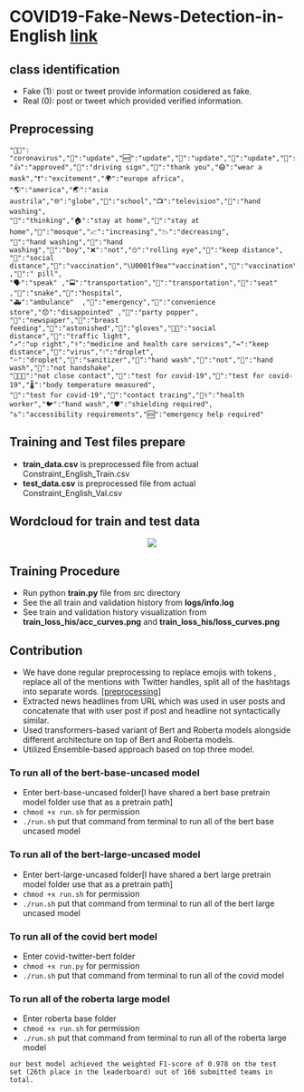 # COVID19-Fake-News-Detection-in-English [link](https://competitions.codalab.org/competitions/26655#learn_the_details-overview)


## class identification
- Fake (1): post or tweet provide information cosidered as fake.
- Real (0): post or tweet which provided verified information.
## Preprocessing
```
"👑🦠": "coronavirus","📍":"update","🆕":"update","📌":"update","📢":"update","📣":"update","🔴":"warning",
"👍":"approved","🔰":"driving sign","🙏":"thank you","😷":"wear a mask","❗":"excitement","🌍":"europe africa",
"🌎":"america","🌏":"asia austrila","🌐":"globe","🏫":"school","📺":"television","👏":"hand washing",
"🤔":"thinking","🏠":"stay at home","🏡":"stay at home","🕌":"mosque","📈":"increasing","📉":"decreasing",
"🙌":"hand washing","👐":"hand washing","👦":"boy","❌":"not","🙄":"rolling eye","📏":"keep distance",
"👥":"social distance","💉":"vaccination","\U0001f9ea""vaccination","🧪":"vaccination" ,"💊":" pill",
"🗣️":"speak" ,"🚍":"transportation","🚌":"transportation","💺":"seat" ,"🐍":"snake","🏥":"hospital",
"🚑":"ambulance"  ,"🚨":"emergency","🏪":"convenience store","😞":"disappointed" ,"🎉":"party popper",
"📰":"newspaper","🤱":"breast feeding","👀":"astonished","🧤":"gloves","🚶🏿":"social distance","🚥":"traffic light",
"↗":"up right","⚕":"medicine and health care services","↔️":"keep distance","🦠":"virus","💧":"droplet",
"💦":"droplet","🧴":"sanitizer","🧼":"hand wash","🚫":"not","🚰":"hand wash","🤝":"not handshake",
"🧑‍🤝‍🧑":"not close contact","🧫":"test for covid-19","🧪":"test for covid-19","🌡️":"body temperature measured",
"🔬":"test for covid-19","📝":"contact tracing","🧑‍⚕️":"health worker","🐦":"hand wash","🛡":"shielding required",
"♿️":"accessibility requirements","🆘":"emergency help required"
```

## Training and Test files prepare
- **train_data.csv** is preprocessed file from actual Constraint_English_Train.csv
- **test_data.csv** is preprocessed file from actual Constraint_English_Val.csv

## Wordcloud for train and test data
<p align="center">
 <img src="https://github.com/SumonKantiDey/COVID19-Fake-News-Detection-in-English/blob/semi_cleaning_data/wordcloud.png" >
</p>


## Training Procedure
- Run python **train.py** file from src directory
- See the all train and validation history from **logs/info.log**
- See train and validation history visualization from **train_loss_his/acc_curves.png** and **train_loss_his/loss_curves.png**

## Contribution
- We have done regular preprocessing to replace emojis with tokens , replace all of  the mentions with Twitter handles, split all of the hashtags into separate words. [[preprocessing]](https://github.com/SumonKantiDey/COVID19-Fake-News-Detection-in-English/blob/submission_ready_branch/robust%20preprocessing.ipynb)
- Extracted news headlines from URL which was used in user posts and concatenate that with user post if post and headline not syntactically similar. 
- Used transformers-based variant of Bert and Roberta models alongside different architecture on top of Bert and Roberta models.
- Utilized Ensemble-based approach based on top three model.


### To run all of the bert-base-uncased model 
- Enter bert-base-uncased folder[I have shared a bert base pretrain model folder use that as a pretrain path]
- ```chmod +x run.sh``` for permission
- ```./run.sh``` put that command from terminal to run all of the bert base uncased model

### To run all of the bert-large-uncased model 
- Enter bert-large-uncased folder[I have shared a bert large pretrain model folder use that as a pretrain path]
- ```chmod +x run.sh``` for permission
- ```./run.sh``` put that command from terminal to run all of the bert large uncased model

### To run all of the covid bert model 
- Enter covid-twitter-bert folder
- ```chmod +x run.py``` for permission
- ```./run.sh``` put that command from terminal to run all of the covid model

### To run all of the roberta large model 
- Enter roberta base folder
- ```chmod +x run.sh``` for permission
- ```./run.sh``` put that command from terminal to run all of the roberta large model

```
our best model achieved the weighted F1-score of 0.978 on the test
set (26th place in the leaderboard) out of 166 submitted teams in total.
```
